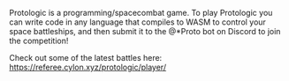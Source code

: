 Protologic is a programming/spacecombat game. To play Protologic you can write code in any language that compiles to WASM to control your space battleships, and then submit it to the @*Proto bot on Discord to join the competition!

Check out some of the latest battles here: https://referee.cylon.xyz/protologic/player/
